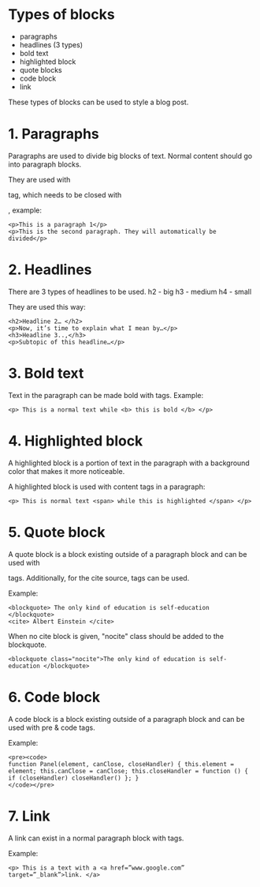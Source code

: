 # Types of blocks
- paragraphs
- headlines (3 types)
- bold text
- highlighted block  
- quote blocks
- code block
- link 

These types of blocks can be used to style a blog post.

# 1. Paragraphs
Paragraphs are used to divide big blocks of text. Normal content should go into paragraph blocks.

They are used with <p> tag, which needs to be closed with </p>, example:
```
<p>This is a paragraph 1</p>
<p>This is the second paragraph. They will automatically be divided</p>
```

# 2. Headlines
There are 3 types of headlines to be used. 
h2 - big
h3 - medium
h4 - small

They are used this way:
```
<h2>Headline 2… </h2>
<p>Now, it’s time to explain what I mean by…</p>
<h3>Headline 3..,</h3>
<p>Subtopic of this headline…</p>
```

# 3. Bold text
Text in the paragraph can be made bold with <b> </b> tags. 
Example:
```
<p> This is a normal text while <b> this is bold </b> </p>
```

# 4. Highlighted block
A highlighted block is a portion of text in the paragraph with a background color that makes it more noticeable.

A highlighted block is used with <span>content</span> tags in a paragraph:
```
<p> This is normal text <span> while this is highlighted </span> </p>
```

# 5. Quote block 
A quote block is a block existing outside of a paragraph block and can be used with <blockquote> </blockquote> tags. Additionally, for the cite source, <cite> </cite> tags can be used.

Example:
```
<blockquote> The only kind of education is self-education </blockquote> 
<cite> Albert Einstein </cite>
```

When no cite block is given, "nocite" class should be added to the blockquote.
```
<blockquote class="nocite">The only kind of education is self-education </blockquote>
```

# 6. Code block 
A code block is a block existing outside of a paragraph block and can be used with pre & code tags.

Example:
```
<pre><code>
function Panel(element, canClose, closeHandler) { this.element = element; this.canClose = canClose; this.closeHandler = function () { if (closeHandler) closeHandler() }; }
</code></pre>
```

# 7. Link 
A link can exist in a normal paragraph block with <a href=”link”> </a> tags.

Example:
```
<p> This is a text with a <a href=”www.google.com” target=”_blank”>link. </a>
```

